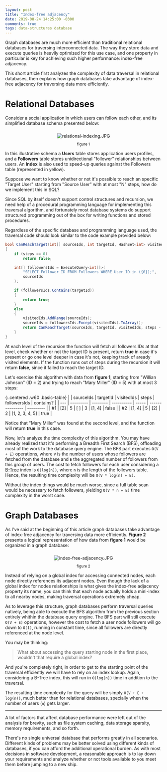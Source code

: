 ```yaml
---
layout: post
title: "Index-free adjacency"
date: 2019-08-24 14:25:00 -0300
comments: true
tags: data-structures database
---
```


Graph databases are much more efficient than traditional relational databases for traversing interconnected data. The way they store data and execute queries is heavily optimized for this use case, and one property in particular is key for achieving such higher performance: index-free adjacency.

This short article first analyzes the complexity of data traversal in relational databases, then explains how graph databases take advantage of index-free adjacency for traversing data more efficiently.

Relational Databases
============

Consider a social application in which users can follow each other, and its simplified database schema presented below:

<p align="center">
  <img style="max-height: 300px; max-width: 100%; margin: 10px" src="{{ site.baseurl }}/images/p7/relational-indexing.JPG" alt="relational-indexing.JPG"/>
  <br><label style="font-size: 12px;">figure 1</label>
</p>

In this illustrative schema a **Users** table stores application users profiles, and a **Followers** table stores unidirectional "follower" relationships between users. An **Index** is also used to speed-up queries against the Followers table (represented in yellow).

Suppose we want to know whether or not it's possible to reach an specific "Target User" starting from "Source User" with at most "N" steps, how do we implement this in SQL?

Since SQL by itself doesn't support control structures and recursion, we need help of a procedural programming language for implementing this traversal algorithm, and fortunately most database systems do support structured programming out of the box for writing functions and stored procedures.

Regardless of the specific database and programming language used, the traversal code should look similar to the code example provided below:

```csharp
bool CanReachTarget(int[] sourceIds, int targetId, HashSet<int> visitedIds, int steps)
{
    if (steps == 0)
        return false;

    int[] followersIds = ExecuteQuery<int[]>(
        "SELECT Follower_ID FROM Followers WHERE User_ID in ({0});",
        sourceIds
    );

    if (followersIds.Contains(targetId))
    {
        return true;
    }
    else
    {
        visitedIds.AddRange(sourceIds);
        sourceIds = followersIds.Except(visitedIds).ToArray();
        return CanReachTarget(sourceIds, targetId, visitedIds, steps - 1);
    }
}
```

At each level of the recursion the function will fetch all followers IDs at that level, check whether or not the target ID is present, return **true** in case it's present or go one level deeper in case it's not, keeping track of aready visited elements. If the function runs out of steps during the recursion it will return **false**, since it failed to reach the target ID.

Let's exercise this algorithm with data from **figure 1**, starting from "Willian Johnson" (ID = 2) and trying to reach "Mary Miller" (ID = 5) with at most 3 steps:

{:.centered .w60 .basic-table}
|     | sourceIds | targetId | visitedIds | steps | followersIds    | contains? |
| --- | --------- | -------- | ---------- | ----- | --------------- | --------- |
| #1  | [2]       | 5        | [ ]        | 3     | [1, 4]          | false     |
| #2  | [1, 4]    | 5        | [2]        | 2     | [1, 2, 3, 4, 5] | true      |

Notice that "Mary Miller" was found at the second level, and the function will return **true** in this case.

Now, let's analyze the time complexity of this algorithm. You may have already realized that it's performing a Breadth First Search (BFS), offloading most of the work to the database query engine. The BFS part executes `O(V + E)` operations, where `V` is the number of users whose followers are fetched from the database and `E` the aggregated number of followers from this group of users. The cost to fetch followers for each user considering a [B-Tree](https://en.wikipedia.org/wiki/B-tree) index is `O(log(n))`, where `n` is the length of the followers table. Hence, the resulting time complexity will be `O(V * log(n) + E)`.

Without the index things would be much worse, since a full table scan would be necessary to fetch followers, yielding `O(V * n + E)` time complexity in the worst case.

Graph Databases
============

As I've said at the beginning of this article graph databases take advantage of index-free adjacency for traversing data more efficiently. **Figure 2** presents a logical representation of how data from **figure 1** would be organized in a graph database:

<p align="center">
  <img style="max-height: 400px; max-width: 100%; margin: 10px" src="{{ site.baseurl }}/images/p7/index-free-adjacency.JPG" alt="index-free-adjacency.JPG"/>
  <br><label style="font-size: 12px;">figure 2</label>
</p>

Instead of relying on a global index for accessing connected nodes, each node directly references its adjacent nodes. Even though the lack of a global index for nodes relationships is what gives the index-free adjacency property its name, you can think that each node actually holds a mini-index to all nearby nodes, making traversal operations extremely cheap.

As to leverage this structure, graph databases perform traversal queries natively, being able to execute the BFS algorithm from the previous section entirely whithin the database query engine. The BFS part will still execute `O(V + E)` operations, however the cost to fetch a user node followers will go down to `O(1)`, running in constant time, since all followers are directly referenced at the node level.

You may be thinking:
> What about accessing the query starting node in the first place, wouldn't that require a global index?

And you're completely right, in order to get to the starting point of the traversal efficiently we will have to rely on an index lookup. Again, considering a B-Tree index, this will run in `O(log(n))` time in addition to the traversal.

The resulting time complexity for the query will be simply `O(V + E + log(n))`, much better than for relational databases, specially when the number of users (`n`) gets larger.

---

A lot of factors that affect database performance were left out of the analysis for brevity, such as file system caching, data storage sparsity, memory requirements, and so forth.

There's no single universal database that performs greatly in all scenarios. Different kinds of problems may be better solved using different kinds of databases, if you can afford the additional operational burden. As with most decisions in software development, a reasonable approach is to lay down your requirements and analyze whether or not tools available to you meet them before jumping to a new ship.